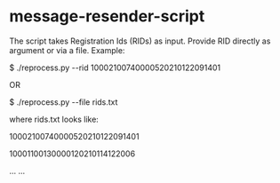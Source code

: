 # message-resender-script

The script takes Registration Ids (RIDs) as input. Provide RID directly as argument or via a file. Example:

$ ./reprocess.py --rid 10002100740000520210122091401

OR

$ ./reprocess.py --file rids.txt

where rids.txt looks like:

10002100740000520210122091401

10001100130000120210114122006

...
...

